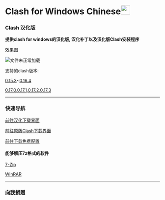 # Clash for Windows Chinese<img src="https://github.com/ender-zhao/Clash-for-Windows_Chinese/blob/main/image/image_clash.png?raw=true" width="30" height="30">
### Clash 汉化版

**提供clash for windows的汉化版, 汉化补丁以及汉化版Clash安装程序**

效果图

![文件未正常加载](https://github.com/ender-zhao/Clash-for-Windows_Chinese/blob/main/image/Image_Clash_Chinese-0.17.3png?raw=true)

支持的clash版本: 

[0.15.3](https://github.com/ender-zhao/Clash-for-Windows_Chinese/releases/tag/Clash-V0.15.3_CN-V4)~[0.16.4](https://github.com/ender-zhao/Clash-for-Windows_Chinese/releases/tag/Clash-V0.16.4_CN)

[0.17.0](https://github.com/ender-zhao/Clash-for-Windows_Chinese/releases/tag/Clash-V0.17.0_CN),[0.17.1](https://github.com/ender-zhao/Clash-for-Windows_Chinese/releases/tag/Clash-V0.17.1_CN),[0.17.2](https://github.com/ender-zhao/Clash-for-Windows_Chinese/releases/tag/Clash-V0.17.2_CN),[0.17.3](https://github.com/ender-zhao/Clash-for-Windows_Chinese/releases/tag/Clash-V0.17.3_CN)[](https://raw.githubusercontent.com/ender-zhao/Clash-for-Windows_Chinese/main/chinese_file/Update)[](https://raw.githubusercontent.com/ender-zhao/Clash-for-Windows_Chinese/main/chinese_file/Update-New)

***
### 快速导航
[前往汉化下载界面](https://github.com/ender-zhao/Clash-for-Windows_Chinese/releases)

[前往原版Clash下载界面](https://github.com/Fndroid/clash_for_windows_pkg/releases)

[前往下载免费配置](https://github.com/ender-zhao/Clash_Configuration)

#### 能够解压7z格式的软件

[7-Zip](https://www.7-zip.org/)

[WinRAR](https://www.rarlab.com/)

***
### [向我捐赠](https://github.com/ender-zhao/EZc)
